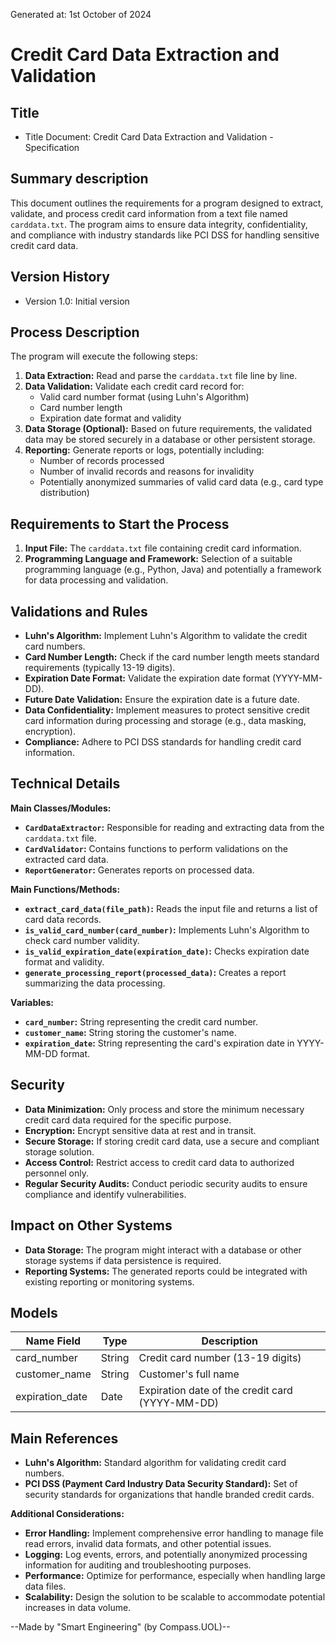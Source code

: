 Generated at: 1st October of 2024

# Credit Card Data Extraction and Validation 

## Title

- Title Document: Credit Card Data Extraction and Validation - Specification

## Summary description

This document outlines the requirements for a program designed to extract, validate, and process credit card information from a text file named `carddata.txt`. The program aims to ensure data integrity, confidentiality, and compliance with industry standards like PCI DSS for handling sensitive credit card data.

## Version History

- Version 1.0: Initial version

## Process Description

The program will execute the following steps:

1. **Data Extraction:** Read and parse the `carddata.txt` file line by line.
2. **Data Validation:** Validate each credit card record for:
    - Valid card number format (using Luhn's Algorithm)
    - Card number length 
    - Expiration date format and validity
3. **Data Storage (Optional):**  Based on future requirements, the validated data may be stored securely in a database or other persistent storage.
4. **Reporting:** Generate reports or logs, potentially including:
    -  Number of records processed
    -  Number of invalid records and reasons for invalidity
    -  Potentially anonymized summaries of valid card data (e.g., card type distribution)

## Requirements to Start the Process

1. **Input File:** The `carddata.txt` file containing credit card information.
2. **Programming Language and Framework:** Selection of a suitable programming language (e.g., Python, Java) and potentially a framework for data processing and validation.

## Validations and Rules

* **Luhn's Algorithm:** Implement Luhn's Algorithm to validate the credit card numbers.
* **Card Number Length:** Check if the card number length meets standard requirements (typically 13-19 digits).
* **Expiration Date Format:** Validate the expiration date format (YYYY-MM-DD).
* **Future Date Validation:** Ensure the expiration date is a future date.
* **Data Confidentiality:** Implement measures to protect sensitive credit card information during processing and storage (e.g., data masking, encryption).
* **Compliance:** Adhere to PCI DSS standards for handling credit card information.

## Technical Details

**Main Classes/Modules:**

* **`CardDataExtractor`:** Responsible for reading and extracting data from the `carddata.txt` file.
* **`CardValidator`:** Contains functions to perform validations on the extracted card data.
* **`ReportGenerator`:**  Generates reports on processed data.

**Main Functions/Methods:**

* **`extract_card_data(file_path)`:**  Reads the input file and returns a list of card data records.
* **`is_valid_card_number(card_number)`:** Implements Luhn's Algorithm to check card number validity.
* **`is_valid_expiration_date(expiration_date)`:** Checks expiration date format and validity.
* **`generate_processing_report(processed_data)`:** Creates a report summarizing the data processing.

**Variables:**

* **`card_number`:** String representing the credit card number.
* **`customer_name`:** String storing the customer's name.
* **`expiration_date`:** String representing the card's expiration date in YYYY-MM-DD format.

## Security

* **Data Minimization:** Only process and store the minimum necessary credit card data required for the specific purpose.
* **Encryption:** Encrypt sensitive data at rest and in transit. 
* **Secure Storage:**  If storing credit card data, use a secure and compliant storage solution.
* **Access Control:**  Restrict access to credit card data to authorized personnel only.
* **Regular Security Audits:** Conduct periodic security audits to ensure compliance and identify vulnerabilities.

## Impact on Other Systems

* **Data Storage:** The program might interact with a database or other storage systems if data persistence is required.
* **Reporting Systems:** The generated reports could be integrated with existing reporting or monitoring systems.

## Models

| Name Field | Type | Description |
|---|---|---|
| card_number | String | Credit card number (13-19 digits) |
| customer_name | String | Customer's full name |
| expiration_date | Date | Expiration date of the credit card (YYYY-MM-DD) |

## Main References

* **Luhn's Algorithm:**  Standard algorithm for validating credit card numbers.
* **PCI DSS (Payment Card Industry Data Security Standard):**  Set of security standards for organizations that handle branded credit cards.

**Additional Considerations:**

* **Error Handling:**  Implement comprehensive error handling to manage file read errors, invalid data formats, and other potential issues.
* **Logging:**  Log events, errors, and potentially anonymized processing information for auditing and troubleshooting purposes.
* **Performance:**  Optimize for performance, especially when handling large data files.
* **Scalability:** Design the solution to be scalable to accommodate potential increases in data volume.

--Made by "Smart Engineering" (by Compass.UOL)--